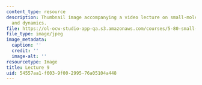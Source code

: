 ```yaml
---
content_type: resource
description: Thumbnail image accompanying a video lecture on small-molecule spectroscopy
  and dynamics.
file: https://ol-ocw-studio-app-qa.s3.amazonaws.com/courses/5-80-small-molecule-spectroscopy-and-dynamics-fall-2008/54557aa1f6039f00299576a05104a448_mit5_80f08lec9_th.jpg
file_type: image/jpeg
image_metadata:
  caption: ''
  credit: ''
  image-alt: ''
resourcetype: Image
title: Lecture 9
uid: 54557aa1-f603-9f00-2995-76a05104a448
---
```

